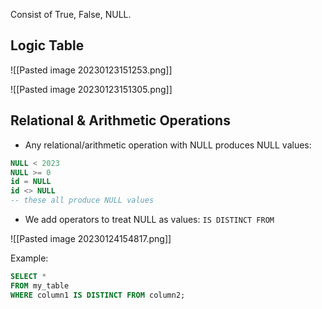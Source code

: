 
Consist of True, False, NULL.

## Logic Table

![[Pasted image 20230123151253.png]]


![[Pasted image 20230123151305.png]]

## Relational & Arithmetic Operations 

- Any relational/arithmetic operation with NULL produces NULL values:

```sql
NULL < 2023
NULL >= 0
id = NULL
id <> NULL
-- these all produce NULL values
```

- We add operators to treat NULL as values: `IS DISTINCT FROM`

![[Pasted image 20230124154817.png]]

Example:

```sql
SELECT *
FROM my_table
WHERE column1 IS DISTINCT FROM column2;
```